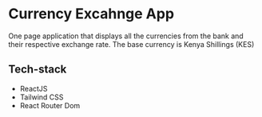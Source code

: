 # Currency Excahnge App

One page application that displays all the currencies from the bank and their respective exchange rate. The base currency is Kenya Shillings (KES)

## Tech-stack

- ReactJS
- Tailwind CSS
- React Router Dom

